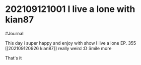 # 202109121001 I live a lone with kian87

#Journal

This day i super happy and enjoy with show I live a lone EP. 355 
[[202109120926 kian87]] really weird :D
Smile more

That's it
